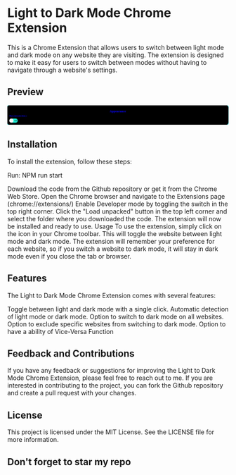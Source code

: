 # Light to Dark Mode Chrome Extension
This is a Chrome Extension that allows users to switch between light mode and dark mode on any website they are visiting. The extension is designed to make it easy for users to switch between modes without having to navigate through a website's settings.


## Preview

![Alt text](ext.jpg)

## Installation

To install the extension, follow these steps:

Run: NPM run start

Download the code from the Github repository or get it from the Chrome Web Store.
Open the Chrome browser and navigate to the Extensions page (chrome://extensions/)
Enable Developer mode by toggling the switch in the top right corner.
Click the "Load unpacked" button in the top left corner and select the folder where you downloaded the code.
The extension will now be installed and ready to use.
Usage
To use the extension, simply click on the icon in your Chrome toolbar. This will toggle the website between light mode and dark mode. The extension will remember your preference for each website, so if you switch a website to dark mode, it will stay in dark mode even if you close the tab or browser.

## Features
The Light to Dark Mode Chrome Extension comes with several features:

Toggle between light and dark mode with a single click.
Automatic detection of light mode or dark mode.
Option to switch to dark mode on all websites.
Option to exclude specific websites from switching to dark mode.
Option to have a ability of Vice-Versa Function

## Feedback and Contributions
If you have any feedback or suggestions for improving the Light to Dark Mode Chrome Extension, please feel free to reach out to me. If you are interested in contributing to the project, you can fork the Github repository and create a pull request with your changes.

## License
This project is licensed under the MIT License. See the LICENSE file for more information.

## Don't forget to star my repo


